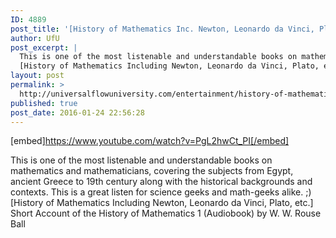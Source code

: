 ```yaml
---
ID: 4889
post_title: '[History of Mathematics Inc. Newton, Leonardo da Vinci, Plato] Short History of Mathematics 1'
author: UfU
post_excerpt: |
  This is one of the most listenable and understandable books on mathematics and mathematicians, covering the subjects from Egypt, ancient Greece to 19th century along with the historical backgrounds and contexts. This is a great listen for science geeks and math-geeks alike. ;)
  [History of Mathematics Including Newton, Leonardo da Vinci, Plato, etc.] Short Account of the History of Mathematics 1 (Audiobook) by W. W. Rouse Ball
layout: post
permalink: >
  http://universalflowuniversity.com/entertainment/history-of-mathematics-inc-newton-leonardo-da-vinci-plato-short-history-of-mathematics-1/
published: true
post_date: 2016-01-24 22:56:28
---
```

[embed]https://www.youtube.com/watch?v=PgL2hwCt_PI[/embed]<br>
<p>This is one of the most listenable and understandable books on mathematics and mathematicians, covering the subjects from Egypt, ancient Greece to 19th century along with the historical backgrounds and contexts. This is a great listen for science geeks and math-geeks alike. ;) 
[History of Mathematics Including Newton, Leonardo da Vinci, Plato, etc.] Short Account of the History of Mathematics 1 (Audiobook) by W. W. Rouse Ball</p>